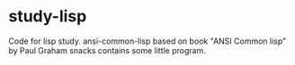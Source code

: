 study-lisp
==========

Code for lisp study.
ansi-common-lisp based on book "ANSI Common lisp" by Paul Graham
snacks contains some little program.
